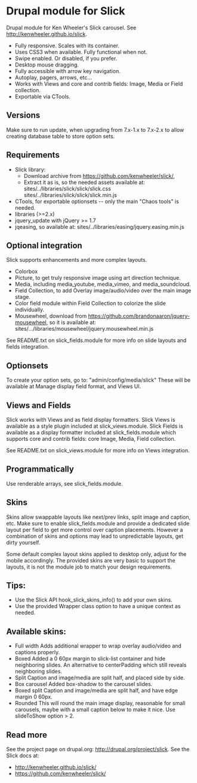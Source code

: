Drupal module for Slick
=======================

Drupal module for Ken Wheeler's Slick carousel.
See http://kenwheeler.github.io/slick.

* Fully responsive. Scales with its container.
* Uses CSS3 when available. Fully functional when not.
* Swipe enabled. Or disabled, if you prefer.
* Desktop mouse dragging.
* Fully accessible with arrow key navigation.
* Autoplay, pagers, arrows, etc...
* Works with Views and core and contrib fields: Image, Media or Field collection.
* Exportable via CTools.

## Versions
Make sure to run update, when upgrading from 7.x-1.x to 7.x-2.x to allow
creating database table to store option sets.

## Requirements
- Slick library:
  * Download archive from https://github.com/kenwheeler/slick/,
  * Extract it as is, so the needed assets available at:
    sites/../libraries/slick/slick/slick.css
    sites/../libraries/slick/slick/slick.min.js
- CTools, for exportable optionsets -- only the main "Chaos tools" is needed.
- libraries (>=2.x)
- jquery_update with jQuery >= 1.7
- jqeasing, so available at:
  sites/../libraries/easing/jquery.easing.min.js

## Optional integration
Slick supports enhancements and more complex layouts.
- Colorbox
- Picture, to get truly responsive image using art direction technique.
- Media, including media_youtube, media_vimeo, and media_soundcloud.
- Field Collection, to add Overlay image/audio/video over the main image stage.
- Color field module within Field Collection to colorize the slide individually.
- Mousewheel, download from https://github.com/brandonaaron/jquery-mousewheel,
  so it is available at:
  sites/.../libraries/mousewheel/jquery.mousewheel.min.js

See README.txt on slick_fields.module for more info on slide layouts and fields
integration.

## Optionsets
To create your option sets, go to:
"admin/config/media/slick"
These will be available at Manage display field format, and Views UI.

## Views and Fields
Slick works with Views and as field display formatters.
Slick Views is available as a style plugin included at slick_views.module.
Slick Fields is available as a display formatter included at slick_fields.module
which supports core and contrib fields: core Image, Media, Field collection.

See README.txt on slick_views.module for more info on Views integration.

## Programmatically
Use renderable arrays, see slick_fields.module.

## Skins
Skins allow swappable layouts like next/prev links, split image and caption, etc.
Make sure to enable slick_fields.module and provide a dedicated slide layout
per field to get more control over caption placements. However a combination of
skins and options may lead to unpredictable layouts, get dirty yourself.

Some default complex layout skins applied to desktop only, adjust for the mobile
accordingly. The provided skins are very basic to support the layouts, it is
not the module job to match your design requirements.

Tips:
----
- Use the Slick API hook_slick_skins_info() to add your own skins.
- Use the provided Wrapper class option to have a unique context as needed.

Available skins:
---------------
- Full width
  Adds additional wrapper to wrap overlay audio/video and captions properly.
- Boxed
  Added a 0 60px margin to slick-list container and hide neighboring slides.
  An alternative to centerPadding which still reveals neighboring slides.
- Split
  Caption and image/media are split half, and placed side by side.
- Box carousel
  Added box-shadow to the carousel slides.
- Boxed split
  Caption and image/media are split half, and have edge margin 0 60px.
- Rounded
  This will round the main image display, reasonable for small carousels, maybe
  with a small caption below to make it nice. Use slideToShow option > 2.

## Read more

See the project page on drupal.org: http://drupal.org/project/slick.
See the Slick docs at:
- http://kenwheeler.github.io/slick/
- https://github.com/kenwheeler/slick/
